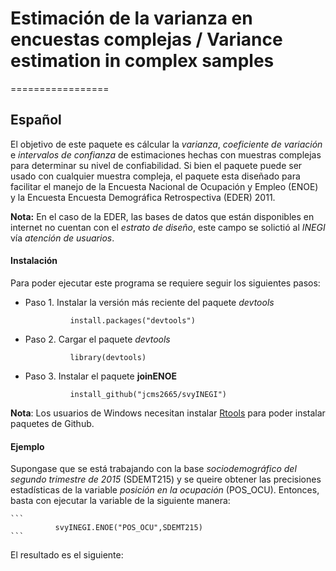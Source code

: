 # Estimación de la varianza en encuestas complejas / Variance estimation in complex samples
=================

## Español


El objetivo de este paquete es cálcular la _varianza_, _coeficiente de variación_ e _intervalos de confianza_ de estimaciones hechas con muestras complejas para determinar su nivel de confiabilidad.  Si bien el paquete puede ser usado con cualquier muestra compleja, el paquete esta diseñado para facilitar el manejo de la Encuesta Nacional de Ocupación y Empleo  (ENOE) y la Encuesta Encuesta Demográfica Retrospectiva (EDER) 2011.

**Nota:** En el caso de la EDER, las bases de datos que están disponibles en internet no cuentan con el _estrato de diseño_, este campo se solictió al _INEGI_ vía _atención de usuarios_.



#### Instalación

Para poder ejecutar este programa se requiere seguir los siguientes pasos:

+ Paso 1. Instalar la versión más reciente del paquete _devtools_

    ```
              install.packages("devtools")
    ```

+ Paso 2. Cargar el paquete _devtools_

    ```
              library(devtools)
    ```

+ Paso 3. Instalar el paquete **joinENOE**

    ```
              install_github("jcms2665/svyINEGI")
    ```

**Nota**: Los usuarios de Windows necesitan instalar [Rtools](https://cran.r-project.org/bin/windows/Rtools/) para poder instalar  paquetes de Github.


#### Ejemplo

Supongase que se está trabajando con la base _sociodemográfico del segundo trimestre de 2015_ (SDEMT215) y se queire obtener las precisiones estadísticas de la variable _posición en la ocupación_ (POS_OCU). Entonces, basta con ejecutar la variable de la siguiente manera:

    ```
              svyINEGI.ENOE("POS_OCU",SDEMT215)
    ```

El resultado es el siguiente:



